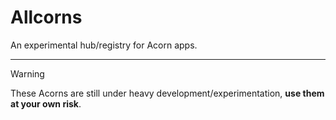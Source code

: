 # Allcorns

An experimental hub/registry for Acorn apps.

---

> [!WARNING]
> These Acorns are still under heavy development/experimentation, **use them at your own risk**.
